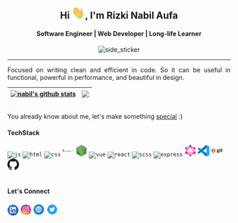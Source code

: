 <h2 align="center">Hi <img src="https://raw.githubusercontent.com/ABSphreak/ABSphreak/master/gifs/Hi.gif" width="30px">, I'm Rizki Nabil Aufa </h2>
<h4 align="center">Software Engineer | Web Developer | Long-life Learner</h4>
<p align="center">
<img width=100px height=100px alt="side_sticker" src="https://media.giphy.com/media/TEnXkcsHrP4YedChhA/giphy.gif" />
<hr></hr>
<p/>

<p align='justify'>
Focused on writing clean and efficient in code. So it can be useful in functional, powerful in performance, and beautiful in design.

<br />

| <a href="https://github.com/anuraghazra/github-readme-stats"><img align="center" src="https://github-readme-stats.vercel.app/api?username=rizkinabil&show_icons=true&include_all_commits=true&theme=buefy&hide_border=true" alt="nabil's github stats" /></a> | <a href="https://github.com/rizkinabil/github-readme-stats"><img align="center" src="https://github-readme-stats.vercel.app/api/top-langs/?username=rizkinabil&layout=compact&theme=buefy&hide_border=true" /></a> |
| ------------------------------------------------------------------------------------------------------------------------------------------------------------------------------------------------------------------------------------------------------------- | ------------------------------------------------------------------------------------------------------------------------------------------------------------------------------------------------------------------ |

<br />
You already know about me, let's make something <a href="mailto:rizki.nbl123@gmail.com">special</a> :)
</p>
<h4 class="techstack">TechStack</h4>

<code><img width="26px" alt="js" src="https://user-images.githubusercontent.com/57241186/221242027-5ef33ffb-154a-45cd-a2f9-69aa54eb5aa6.png"></code>
<code><img width="26px" alt="html" src="https://user-images.githubusercontent.com/57241186/221242068-602618a1-0310-47ff-8414-c4d9d835a5ae.png"></code>
<code><img width="26px" alt="css" src="https://user-images.githubusercontent.com/57241186/221242057-f600cce1-54f4-489f-9a1b-45352e9d8d5d.png"></code>
<code><img width="26px" alt="mongo" src="https://raw.githubusercontent.com/github/explore/80688e429a7d4ef2fca1e82350fe8e3517d3494d/topics/mongodb/mongodb.png"></code>
<code><img width="26px" alt="nodejs" src="https://raw.githubusercontent.com/github/explore/80688e429a7d4ef2fca1e82350fe8e3517d3494d/topics/nodejs/nodejs.png"></code>
<code><img width="26px" alt="vue" src="https://user-images.githubusercontent.com/57241186/221242053-9f18d0f2-d85b-4126-8d1f-188af29207ba.png"></code>
<code><img width="26px" alt="react" src="https://user-images.githubusercontent.com/57241186/221242046-4348b7ac-7e14-4540-bdc9-43b1ffbc6f40.png"></code>
<code><img width="26px" alt="scss" src="https://user-images.githubusercontent.com/57241186/221242050-ec185c21-592f-411b-8fad-0cb4ab19ea3d.png"></code>
<code><img width="26px" alt="express" src="https://user-images.githubusercontent.com/57241186/221242060-884ad23d-bbd9-4fb1-9ea3-3d1e6913d76f.png"></code>
<code><img height="26px" alt="graphql" src="https://raw.githubusercontent.com/github/explore/5c058a388828bb5fde0bcafd4bc867b5bb3f26f3/topics/graphql/graphql.png"></code>
<code><img height="26px" alt="vscode" src="https://raw.githubusercontent.com/github/explore/80688e429a7d4ef2fca1e82350fe8e3517d3494d/topics/visual-studio-code/visual-studio-code.png"></code>
<code><img height="26px" alt="git" src="https://raw.githubusercontent.com/github/explore/80688e429a7d4ef2fca1e82350fe8e3517d3494d/topics/git/git.png"></code>
<code><img height="26px" alt="github" src="https://raw.githubusercontent.com/github/explore/78df643247d429f6cc873026c0622819ad797942/topics/github/github.png"></code>
<br/>
<br/>

<h4>Let's Connect</h4>

<a href="https://www.linkedin.com/in/rizki-nabil-aufa-65297b1a1/"><img src="./assets/linkedinlogo.png" width="25"></a>
<a href="https://www.instagram.com/rizkinbil/"><img src="./assets/instagramlogo.png" width="25"></a>
<a href="https://rizkinabil.github.io/"><img src="./assets/web-ani.png" width="25"></a>
<a href="https://twitter.com/rizkinabil_"><img src="./assets/twitterlogo.png" width="28"></a>

<!---
rizkinabil/rizkinabil is a ✨ special ✨ repository because its `README.md` (this file) appears on your GitHub profile.
You can click the Preview link to take a look at your changes.
--->
